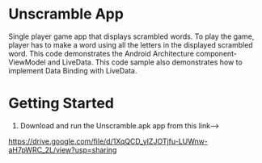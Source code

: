 Unscramble App
===================================

Single player game app that displays scrambled words. To play the game, player has to make a
word using all the letters in the displayed scrambled word.
This code demonstrates the Android Architecture component- ViewModel and LiveData.
This code sample also demonstrates how to implement Data Binding with LiveData.


Getting Started
===================================

1. Download and run the Unscramble.apk app from this link-->

https://drive.google.com/file/d/1XqQCD_yIZJOTjfu-LUWnw-aH7pWRC_2L/view?usp=sharing

